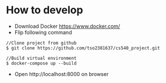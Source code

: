 <h1>How to develop</h1>

- Download Docker https://www.docker.com/
- Flip following command

``` console
//Clone project from github
$ git clone https://github.com/tso2381637/cs540_project.git

//Build virtual environment
$ docker-compose up --build
```
- Open http://localhost:8000 on browser